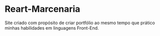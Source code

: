 # Reart-Marcenaria
Site criado com propósito de criar portfólio ao mesmo tempo que prático minhas habilidades em linguagens Front-End.
